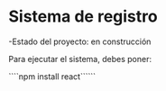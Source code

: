 <h1>Sistema de registro</h1>

-Estado del proyecto: en construcción


Para ejecutar el sistema, debes poner:

````npm install react``````
